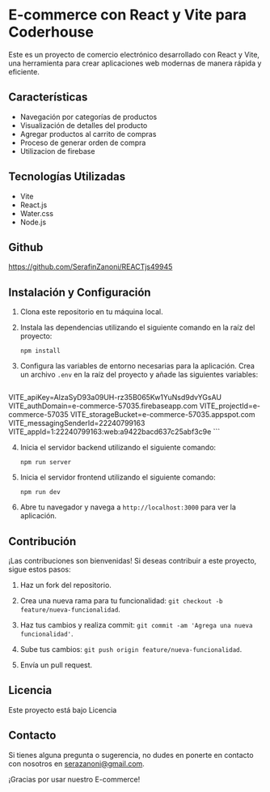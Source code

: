 

# E-commerce con React y Vite para Coderhouse

Este es un proyecto de comercio electrónico desarrollado con React y Vite, una herramienta para crear aplicaciones web modernas de manera rápida y eficiente.

## Características

- Navegación por categorías de productos
- Visualización de detalles del producto
- Agregar productos al carrito de compras
- Proceso de generar orden de compra 
- Utilizacion de firebase


## Tecnologías Utilizadas

- Vite
- React.js
- Water.css
- Node.js


## Github 

https://github.com/SerafinZanoni/REACTjs49945

## Instalación y Configuración

1. Clona este repositorio en tu máquina local.

2. Instala las dependencias utilizando el siguiente comando en la raíz del proyecto:

    ```
    npm install
    ```

3. Configura las variables de entorno necesarias para la aplicación. Crea un archivo `.env` en la raíz del proyecto y añade las siguientes variables:

    ```
VITE_apiKey=AIzaSyD93a09UH-rz35B065Kw1YuNsd9dvYGsAU
VITE_authDomain=e-commerce-57035.firebaseapp.com
VITE_projectId=e-commerce-57035
VITE_storageBucket=e-commerce-57035.appspot.com
VITE_messagingSenderId=22240799163
VITE_appId=1:22240799163:web:a9422bacd637c25abf3c9e 
    ```

4. Inicia el servidor backend utilizando el siguiente comando:

    ```
    npm run server
    ```

5. Inicia el servidor frontend utilizando el siguiente comando:

    ```
    npm run dev
    ```

6. Abre tu navegador y navega a `http://localhost:3000` para ver la aplicación.

## Contribución

¡Las contribuciones son bienvenidas! Si deseas contribuir a este proyecto, sigue estos pasos:

1. Haz un fork del repositorio.

2. Crea una nueva rama para tu funcionalidad: `git checkout -b feature/nueva-funcionalidad`.

3. Haz tus cambios y realiza commit: `git commit -am 'Agrega una nueva funcionalidad'`.

4. Sube tus cambios: `git push origin feature/nueva-funcionalidad`.

5. Envía un pull request.

## Licencia

Este proyecto está bajo Licencia 

## Contacto

Si tienes alguna pregunta o sugerencia, no dudes en ponerte en contacto con nosotros en serazanoni@gmail.com.

¡Gracias por usar nuestro E-commerce!